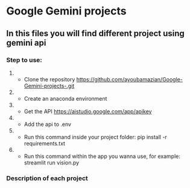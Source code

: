 # Google Gemini projects

## In this files you will find different project using gemini api 

### Step to use:
   1. - Clone the repository https://github.com/ayoubamazian/Google-Gemini-projects-.git
   2. - Create an anaconda environment
   3. - Get the API https://aistudio.google.com/app/apikey
   4. - Add the api to .env
   5. - Run this command inside your project folder: pip install -r requirements.txt
   6. - Run this command within the app you wanna use, for example: streamlit run vision.py


### Description of each project
